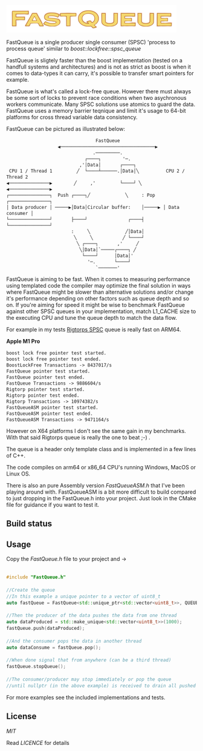 ![Logo](fastqueuesmall.png)


FastQueue is a single producer single consumer (SPSC) 'process to process queue' similar to *boost::lockfree::spsc_queue*

FastQueue is sligtely faster than the boost implementation (tested on a handfull systems and architectures) and is not as strict as boost is when it comes to data-types it can carry, it's possible to transfer smart pointers for example.

FastQueue is what's called a lock-free queue. However there must always be some sort of locks to prevent race conditions when two asychronous workers communicate. Many SPSC solutions use atomics to guard the data. FastQueue uses a memory barrier teqnique and limit it's usage to 64-bit platforms for cross thread variable data consistency.    

FastQueue can be pictured as illustrated below:

```
                                 FastQueue                                 
                   ◀───────────────────────────────────▶                   
                                .─────────.                                
                             ┌────┐        '─.                             
                           ,'│Data│       ┌────┐                           
 CPU 1 / Thread 1         ╱  └────┴──────.│Data│╲          CPU 2 / Thread 2      
◀───────────────▶        ╱     ,'         └────┘ ╲        ◀───────────────▶
┌───────────────┐  Push ┌────┐╱             ╲     : Pop   ┌───────────────┐
│ Data producer │ ─────▶│Data│Circular buffer:    │─────▶ │ Data consumer │
└───────────────┘       ├────┘               ┌────┤       └───────────────┘
                        :     ╲             ╱│Data│                        
                         ╲     ╲           ╱ └────┘                        
                          ╲ ┌────┐       ,'     ╱                          
                           ╲│Data│`─────┌────┐ ╱                           
                            └────┘      │Data│'                            
                              '─.       └────┘                             
                                 `───────'                                 
```

FastQueue is aiming to be fast. When it comes to measuring performance using templated code the compiler may optimize the final solution in ways where FastQueue might be slower than alternative solutions and/or change it's performance depending on other factors such as queue depth and so on. If you're aiming for speed it might be wise to benchmark FastQueue against other SPSC queues in your implementation, match L1_CACHE size to the executing CPU and tune the queue depth to match the data flow.

For example in my tests [Rigtorps SPSC](https://github.com/rigtorp/SPSCQueue) queue is really fast on ARM64.

**Apple M1 Pro**

```
boost lock free pointer test started.
boost lock free pointer test ended.
BoostLockFree Transactions -> 8437017/s
FastQueue pointer test started.
FastQueue pointer test ended.
FastQueue Transactions -> 9886604/s
Rigtorp pointer test started.
Rigtorp pointer test ended.
Rigtorp Transactions -> 10974382/s
FastQueueASM pointer test started.
FastQueueASM pointer test ended.
FastQueueASM Transactions -> 9471164/s
```

However on X64 platforms I don't see the same gain in my benchmarks. With that said Rigtorps queue is really the one to beat ;-) .


The queue is a header only template class and is implemented in a few lines of C++.

The code compiles on arm64 or x86_64 CPU's running Windows, MacOS or Linux OS.

There is also an pure Assembly version *FastQueueASM.h* that I've been playing around with. FastQueueASM is a bit more difficult to build compared to just dropping in the FastQueue.h into your project. Just look in the CMake file for guidance if you want to test it.

## Build status



## Usage

Copy the *FastQueue.h* file to your project and ->

```cpp

#include "FastQueue.h"

//Create the queue
//In this example a unique pointer to a vector of uint8_t
auto fastQueue = FastQueue<std::unique_ptr<std::vector<uint8_t>>, QUEUE_MASK>();

//Then the producer of the data pushes the data from one thread
auto dataProduced = std::make_unique<std::vector<uint8_t>>(1000);
fastQueue.push(dataProduced);

//And the consumer pops the data in another thread    
auto dataConsume = fastQueue.pop();

//When done signal that from anywhere (can be a third thread)
fastQueue.stopQueue();

//The consumer/producer may stop immediately or pop the queue
//until nullptr (in the above example) is received to drain all pushed items. 


```

For more examples see the included implementations and tests.


## License

*MIT*

Read *LICENCE* for details
